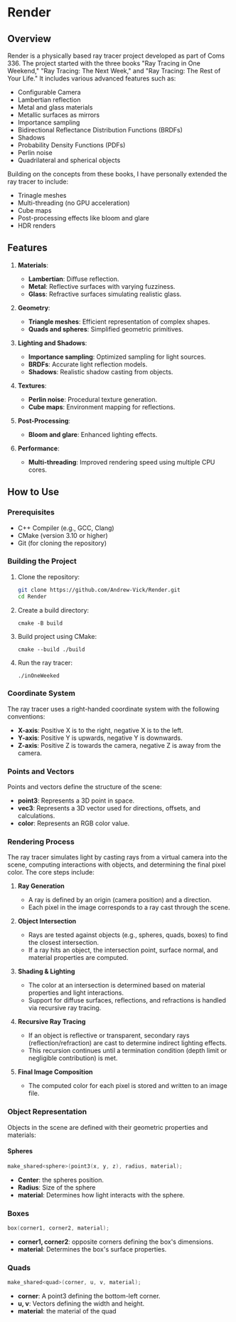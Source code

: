 # Render

## Overview

Render is a physically based ray tracer project developed as part of Coms 336. The project started with the three books "Ray Tracing in One Weekend," "Ray Tracing: The Next Week," and "Ray Tracing: The Rest of Your Life." It includes various advanced features such as:

- Configurable Camera
- Lambertian reflection
- Metal and glass materials
- Metallic surfaces as mirrors
- Importance sampling
- Bidirectional Reflectance Distribution Functions (BRDFs)
- Shadows
- Probability Density Functions (PDFs)
- Perlin noise
- Quadrilateral and spherical objects

Building on the concepts from these books, I have personally extended the ray tracer to include:
- Trinagle meshes
- Multi-threading (no GPU acceleration)
- Cube maps
- Post-processing effects like bloom and glare
- HDR renders
  
## Features

1. **Materials**:
   - **Lambertian**: Diffuse reflection.
   - **Metal**: Reflective surfaces with varying fuzziness.
   - **Glass**: Refractive surfaces simulating realistic glass.

2. **Geometry**:
   - **Triangle meshes**: Efficient representation of complex shapes.
   - **Quads and spheres**: Simplified geometric primitives.

3. **Lighting and Shadows**:
   - **Importance sampling**: Optimized sampling for light sources.
   - **BRDFs**: Accurate light reflection models.
   - **Shadows**: Realistic shadow casting from objects.

4. **Textures**:
   - **Perlin noise**: Procedural texture generation.
   - **Cube maps**: Environment mapping for reflections.

5. **Post-Processing**:
   - **Bloom and glare**: Enhanced lighting effects.

6. **Performance**:
   - **Multi-threading**: Improved rendering speed using multiple CPU cores.

## How to Use

### Prerequisites

- C++ Compiler (e.g., GCC, Clang)
- CMake (version 3.10 or higher)
- Git (for cloning the repository)

### Building the Project

1. Clone the repository:
   ```sh
   git clone https://github.com/Andrew-Vick/Render.git
   cd Render
2. Create a build directory:
   ```
   cmake -B build
3. Build project using CMake:
   ```
   cmake --build ./build
4. Run the ray tracer:
   ```
   ./inOneWeeked

### Coordinate System

The ray tracer uses a right-handed coordinate system with the following conventions:

- **X-axis**: Positive X is to the right, negative X is to the left.
- **Y-axis**: Positive Y is upwards, negative Y is downwards.
- **Z-axis**: Positive Z is towards the camera, negative Z is away from the camera.

### Points and Vectors

Points and vectors define the structure of the scene:

- **point3**: Represents a 3D point in space.
- **vec3**: Represents a 3D vector used for directions, offsets, and calculations.
- **color**: Represents an RGB color value.

### Rendering Process

The ray tracer simulates light by casting rays from a virtual camera into the scene, computing interactions with objects, and determining the final pixel color. The core steps include:

1. **Ray Generation**  
   - A ray is defined by an origin (camera position) and a direction.  
   - Each pixel in the image corresponds to a ray cast through the scene.

2. **Object Intersection**  
   - Rays are tested against objects (e.g., spheres, quads, boxes) to find the closest intersection.  
   - If a ray hits an object, the intersection point, surface normal, and material properties are computed.

3. **Shading & Lighting**  
   - The color at an intersection is determined based on material properties and light interactions.  
   - Support for diffuse surfaces, reflections, and refractions is handled via recursive ray tracing.

4. **Recursive Ray Tracing**  
   - If an object is reflective or transparent, secondary rays (reflection/refraction) are cast to determine indirect lighting effects.  
   - This recursion continues until a termination condition (depth limit or negligible contribution) is met.

5. **Final Image Composition**  
   - The computed color for each pixel is stored and written to an image file.

### Object Representation

Objects in the scene are defined with their geometric properties and materials:

#### **Spheres**
```cpp
make_shared<sphere>(point3(x, y, z), radius, material);
```
- **Center**: the spheres position.
- **Radius**: Size of the sphere
- **material**: Determines how light interacts with the sphere.

### **Boxes**
```cpp
box(corner1, corner2, material);
```
- **corner1, corner2**: opposite corners defining the box's dimensions.
- **material**: Determines the box's surface properties.

### **Quads**
```cpp
make_shared<quad>(corner, u, v, material);
```
- **corner**: A point3 defining the bottom-left corner.
- **u, v**: Vectors defining the width and height.
- **material**: the material of the quad
